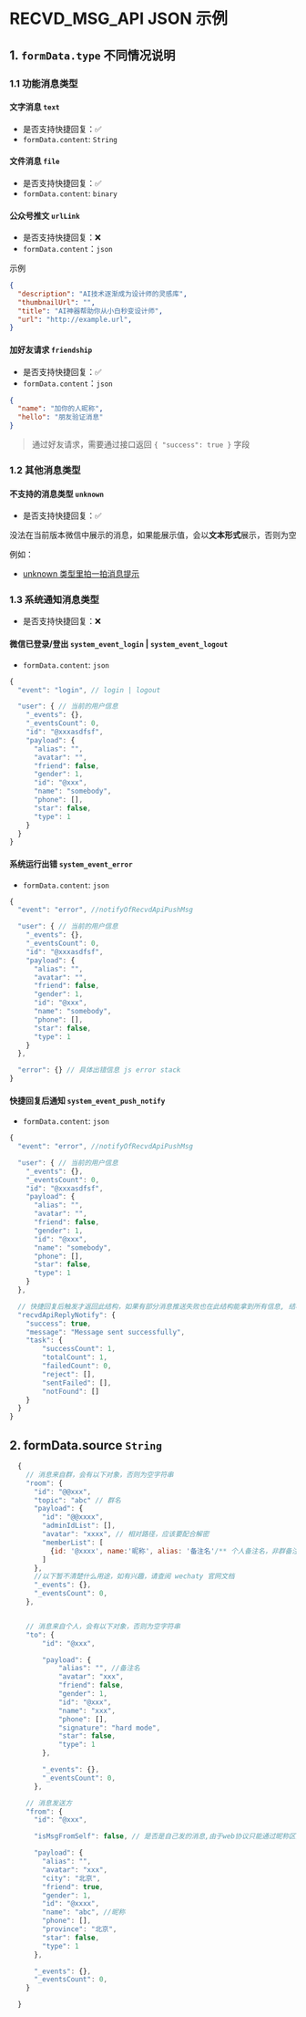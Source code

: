 # RECVD_MSG_API JSON 示例

## 1. `formData.type` 不同情况说明

### 1.1 功能消息类型

#### 文字消息 `text`

- 是否支持快捷回复：✅
- `formData.content`: `String`

#### 文件消息 `file`

- 是否支持快捷回复：✅
- `formData.content`: `binary`

#### 公众号推文 `urlLink`

- 是否支持快捷回复：❌
- `formData.content`：`json`

示例
```json
{
  "description": "AI技术逐渐成为设计师的灵感库",
  "thumbnailUrl": "",
  "title": "AI神器帮助你从小白秒变设计师",
  "url": "http://example.url",
}
```

#### 加好友请求 `friendship`

- 是否支持快捷回复：✅
- `formData.content`：`json`

```json
{
  "name": "加你的人昵称",
  "hello": "朋友验证消息"
}
```

> 通过好友请求，需要通过接口返回 `{ "success": true }` 字段

### 1.2 其他消息类型

#### 不支持的消息类型 `unknown`

- 是否支持快捷回复：✅

没法在当前版本微信中展示的消息，如果能展示值，会以**文本形式**展示，否则为空

例如：
- [unknown 类型里拍一拍消息提示](https://github.com/danni-cool/wechatbot-webhook/pull/121)


### 1.3 系统通知消息类型

- 是否支持快捷回复：❌

#### 微信已登录/登出 `system_event_login` | `system_event_logout`

- `formData.content`: `json`

```js
{
  "event": "login", // login | logout

  "user": { // 当前的用户信息
    "_events": {},
    "_eventsCount": 0,
    "id": "@xxxasdfsf",
    "payload": {
      "alias": "",
      "avatar": "",
      "friend": false,
      "gender": 1,
      "id": "@xxx",
      "name": "somebody",
      "phone": [],
      "star": false,
      "type": 1
    }
  }
}
```

#### 系统运行出错 `system_event_error`
- `formData.content`: `json`
```js
{
  "event": "error", //notifyOfRecvdApiPushMsg

  "user": { // 当前的用户信息
    "_events": {},
    "_eventsCount": 0,
    "id": "@xxxasdfsf",
    "payload": {
      "alias": "",
      "avatar": "",
      "friend": false,
      "gender": 1,
      "id": "@xxx",
      "name": "somebody",
      "phone": [],
      "star": false,
      "type": 1
    }
  },

  "error": {} // 具体出错信息 js error stack
}
```

#### 快捷回复后通知 `system_event_push_notify`
- `formData.content`: `json`
```js
{
  "event": "error", //notifyOfRecvdApiPushMsg

  "user": { // 当前的用户信息
    "_events": {},
    "_eventsCount": 0,
    "id": "@xxxasdfsf",
    "payload": {
      "alias": "",
      "avatar": "",
      "friend": false,
      "gender": 1,
      "id": "@xxx",
      "name": "somebody",
      "phone": [],
      "star": false,
      "type": 1
    }
  },

  // 快捷回复后触发才返回此结构，如果有部分消息推送失败也在此结构能拿到所有信息, 结构同推消息的api结构
  "recvdApiReplyNotify": {
    "success": true,
    "message": "Message sent successfully",
    "task": {
        "successCount": 1,
        "totalCount": 1,
        "failedCount": 0,
        "reject": [],
        "sentFailed": [],
        "notFound": []
    }
  }
}
```


## 2. formData.source `String`

```js
  {
    // 消息来自群，会有以下对象，否则为空字符串
    "room": {
      "id": "@@xxx",
      "topic": "abc" // 群名
      "payload": {
        "id": "@@xxxx",
        "adminIdList": [],
        "avatar": "xxxx", // 相对路径，应该要配合解密
        "memberList": [
          {id: '@xxxx', name:'昵称', alias: '备注名'/** 个人备注名，非群备注名 */ }
        ]
      },
      //以下暂不清楚什么用途，如有兴趣，请查阅 wechaty 官网文档
      "_events": {},
      "_eventsCount": 0,
    },


    // 消息来自个人，会有以下对象，否则为空字符串
    "to": {
        "id": "@xxx",

        "payload": {
            "alias": "", //备注名
            "avatar": "xxx",
            "friend": false,
            "gender": 1,
            "id": "@xxx",
            "name": "xxx",
            "phone": [],
            "signature": "hard mode",
            "star": false,
            "type": 1
        },

        "_events": {},
        "_eventsCount": 0,
      },

    // 消息发送方
    "from": {
      "id": "@xxx",

      "isMsgFromSelf": false, // 是否是自己发的消息,由于web协议只能通过昵称区分自己，当开启接受自己消息时，可以通过该字段区分自己发的消息

      "payload": {
        "alias": "",
        "avatar": "xxx",
        "city": "北京",
        "friend": true,
        "gender": 1,
        "id": "@xxxx",
        "name": "abc", //昵称
        "phone": [],
        "province": "北京",
        "star": false,
        "type": 1
      },

      "_events": {},
      "_eventsCount": 0,
    }

  }
```
